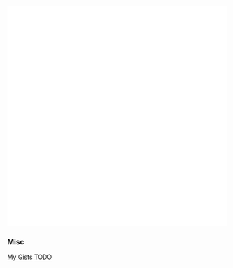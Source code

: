 ![Fractal](/assets/img/fractal-logo.svg)

### Misc
[My Gists](https://gist.github.com/joelvandiver)
[TODO](/TODO)
